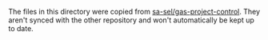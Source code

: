 The files in this directory were copied from [sa-sel/gas-project-control](https://github.com/sa-sel/gas-project-control). They aren't synced with the other repository and won't automatically be kept up to date.
